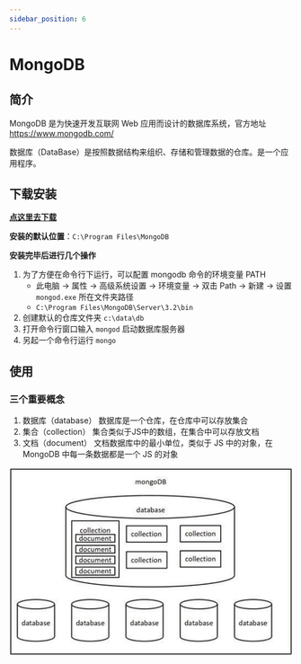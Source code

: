 ```yaml
---
sidebar_position: 6
---
```


# MongoDB

## 简介

MongoDB 是为快速开发互联网 Web 应用而设计的数据库系统，官方地址 <https://www.mongodb.com/>

数据库（DataBase）是按照数据结构来组织、存储和管理数据的仓库。是一个应用程序。

## 下载安装

[**点这里去下载**](https://www.mongodb.com/try/download/community)

**安装的默认位置**：`C:\Program Files\MongoDB`

**安装完毕后进行几个操作**

1. 为了方便在命令行下运行，可以配置 mongodb 命令的环境变量 PATH
    - 此电脑 -> 属性 -> 高级系统设置 -> 环境变量 -> 双击 Path -> 新建 -> 设置 `mongod.exe` 所在文件夹路径
    - `C:\Program Files\MongoDB\Server\3.2\bin`
2. 创建默认的仓库文件夹 `c:\data\db`
3. 打开命令行窗口输入 `mongod` 启动数据库服务器
4. 另起一个命令行运行 `mongo`

## 使用

### 三个重要概念

1. 数据库（database） 数据库是一个仓库，在仓库中可以存放集合
2. 集合（collection） 集合类似于JS中的数组，在集合中可以存放文档
3. 文档（document） 文档数据库中的最小单位，类似于 JS 中的对象，在 MongoDB 中每一条数据都是一个 JS 的对象

![](./img/mongodb.png)




